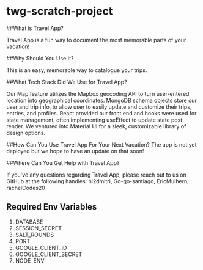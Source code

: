 # twg-scratch-project


##What is Travel App?

Travel App is a fun way to document the most memorable parts of your vacation!

##Why Should You Use It?

This is an easy, memorable way to catalogue your trips.

##What Tech Stack Did We Use for Travel App?

Our Map feature utilizes the Mapbox geocoding API to turn user-entered location into geographical coordinates. MongoDB schema objects store our user and trip info, to allow user to easily update and customize their trips, entries, and profiles. React provided our front end and hooks were used for state management, often implementing useEffect to update state post render. We ventured into Material UI for a sleek, customizable library of design options.

##How Can You Use Travel App For Your Next Vacation?
The app is not yet deployed but we hope to have an update on that soon!

##Where Can You Get Help with Travel App?

If you’ve any questions regarding Travel App, please reach out to us on GitHub at the following handles:
hi2dmitri, Go-go-santiago, EricMulhern, rachelCodes20



## Required Env Variables
1. DATABASE
1. SESSION_SECRET
1. SALT_ROUNDS
1. PORT
1. GOOGLE_CLIENT_ID
1. GOOGLE_CLIENT_SECRET
1. NODE_ENV
